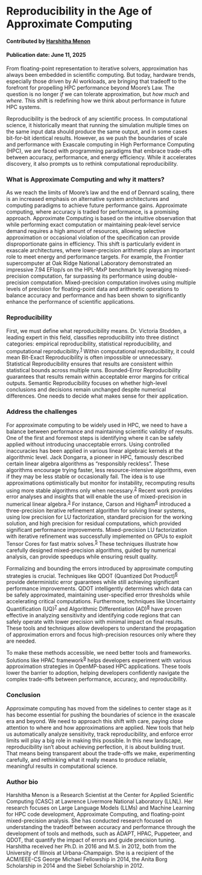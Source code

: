 # Reproducibility in the Age of Approximate Computing

#### Contributed by [Harshitha Menon](https://github.com/harshithamenon)

#### Publication date: June 11, 2025

<!--deck start-->
From floating-point representation to iterative solvers, approximation has always been embedded in scientific computing. But today, hardware trends, especially those driven by AI workloads, are bringing that tradeoff to the forefront for propelling HPC performance beyond Moore’s Law. The question is no longer *if* we can tolerate approximation, but *how much* and *where.* This shift is redefining how we think about performance in future HPC systems.
<!--deck end-->

Reproducibility is the bedrock of any scientific process. In computational science, it historically meant that running the simulation multiple times on the same input data should produce the same output, and in some cases bit-for-bit identical results. However, as we push the boundaries of scale and performance with Exascale computing in High Performance Computing (HPC), we are faced with programming paradigms that embrace trade-offs between accuracy, performance, and energy efficiency. While it accelerates discovery, it also prompts us to rethink computational reproducibility.

### What is Approximate Computing and why it matters?

As we reach the limits of Moore’s law and the end of Dennard scaling, there is an increased emphasis on alternative system architectures and computing paradigms to achieve future performance gains. Approximate computing, where accuracy is traded for performance, is a promising approach. Approximate Computing is based on the intuitive observation that while performing exact computation or maintaining peak-level service demand requires a high amount of resources, allowing selective approximation or occasional violation of the specification can provide disproportionate gains in efficiency. This shift is particularly evident in exascale architectures, where lower-precision arithmetic plays an important role to meet energy and performance targets. For example, the Frontier supercomputer at Oak Ridge National Laboratory demonstrated an impressive 7.94 EFlop/s on the HPL-MxP benchmark by leveraging mixed-precision computation, far surpassing its performance using double-precision computation. Mixed-precision computation involves using multiple levels of precision for floating-point data and arithmetic operations to balance accuracy and performance and has been shown to significantly enhance the performance of scientific applications.  

### Reproducibility

First, we must define what reproducibility means. Dr. Victoria Stodden, a leading expert in this field, classifies reproducibility into three distinct categories: empirical reproducibility, statistical reproducibility, and computational reproducibility.<sup>[1]</sup> Within computational reproducibility, it could mean Bit-Exact Reproducibility is often impossible or unnecessary. Statistical Reproducibility ensures that results are consistent within statistical bounds across multiple runs. Bounded-Error Reproducibility guarantees that results remain within acceptable error margins for critical outputs. Semantic Reproducibility focuses on whether high-level conclusions and decisions remain unchanged despite numerical differences. One needs to decide what makes sense for their application.

### Address the challenges

For approximate computing to be widely used in HPC, we need to have a balance between performance and maintaining scientific validity of results. One of the first and foremost steps is identifying where it can be safely applied without introducing unacceptable errors. Using controlled inaccuracies has been applied in various linear algebraic kernels at the algorithmic level. Jack Dongarra, a pioneer in HPC, famously described certain linear algebra algorithms as “responsibly reckless”. These algorithms encourage trying faster, less resource-intensive algorithms, even if they may be less stable or occasionally fail. The idea is to use approximations optimistically but monitor for instability, recomputing results using more stable algorithms only when necessary.<sup>[2]</sup> Recent work provides error analyses and insights that will enable the use of mixed-precision in numerical linear algebra.<sup>[3]</sup> For instance, Carson and Higham<sup>[4]</sup> introduced a three-precision iterative refinement algorithm for solving linear systems, using low precision for LU factorization, standard precision for the working solution, and high precision for residual computations, which provided significant performance improvements. Mixed-precision LU factorization with iterative refinement was successfully implemented on GPUs to exploit Tensor Cores for fast matrix solves.<sup>[5]</sup> These techniques illustrate how carefully designed mixed-precision algorithms, guided by numerical analysis, can provide speedups while ensuring result quality. 

Formalizing and bounding the errors introduced by approximate computing strategies is crucial. Techniques like QDOT (Quantized Dot Product)<sup>[6]</sup> provide deterministic error guarantees while still achieving significant performance improvements. QDOT intelligently determines which data can be safely approximated, maintaining user-specified error thresholds while accelerating critical computations. Furthermore, techniques like Uncertainty Quantification (UQ)<sup>[7]</sup> and Algorithmic Differentiation (AD)<sup>[8]</sup> have proven effective in analyzing sensitivity and identifying code regions that can safely operate with lower precision with minimal impact on final results. These tools and techniques allow developers to understand the propagation of approximation errors and focus high-precision resources only where they are needed.

To make these methods accessible, we need better tools and frameworks. Solutions like HPAC framework<sup>[9]</sup> helps developers experiment with various approximation strategies in OpenMP-based HPC applications. These tools lower the barrier to adoption, helping developers confidently navigate the complex trade-offs between performance, accuracy, and reproducibility.

### Conclusion

Approximate computing has moved from the sidelines to center stage as it has become essential for pushing the boundaries of science in the exascale era and beyond. We need to approach this shift with care, paying close attention to where and how approximations are applied. New tools that help us automatically analyze sensitivity, track reproducibility, and enforce error limits will play a big role in making this possible. In this new landscape, reproducibility isn’t about achieving perfection, it is about building trust. That means being transparent about the trade-offs we make, experimenting carefully, and rethinking what it really means to produce reliable, meaningful results in computational science.

### Author bio

Harshitha Menon is a Research Scientist at the Center for Applied Scientific Computing (CASC) at Lawrence Livermore National Laboratory (LLNL). Her research focuses on Large Language Models (LLMs) and Machine Learning for HPC code development, Approximate Computing, and floating-point mixed-precision analysis. She has conducted research focused on understanding the tradeoff between accuracy and performance  through the development of tools and methods, such as ADAPT, HPAC, Puppeteer, and QDOT, that quantify the impact of errors and guide precision tuning. Harshitha received her Ph.D. in 2016 and M.S. in 2012, both from the University of Illinois at Urbana-Champaign. She is a recipient of the ACM/IEEE-CS George Michael Fellowship in 2014, the Anita Borg Scholarship in 2014 and the Siebel Scholarship in 2012.

<!---
Publish: yes
Track: Deep dive 
Topics: reproducibility, requirements, design, "high-performance computing (hpc)"
--->

[1]: https://imstat.org/2013/11/17/resolving-irreproducibility-in-empirical-and-computational-research/ "Resolving irreproducibility in empirical and computational research {Stodden, V. (2013). Resolving irreproducibility in empirical and computational research. *IMS Bulletin*.}"

[2]: https://doi.org/10.1145/1188455.1188573 "Exploiting the Performance of 32 bit Floating Point Arithmetic in Obtaining 64 bit Accuracy {Langou, J., Langou, J., Luszczek, P., Kurzak, J., Buttari, A. and Dongarra, J. (2006), Exploiting the Performance of 32 bit Floating Point Arithmetic in Obtaining 64 bit Accuracy (Revisiting Iterative Refinement for Linear Systems), *SC '06: Proceedings of the 2006 ACM/IEEE Conference on Supercomputing*, doi:10.1145/1188455.1188573.}"

[3]: https://hal.science/hal-03537373v2 "Mixed precision algorithms in numerical linear algebra {Higham, N., Mary, T. (2022). Mixed precision algorithms in numerical linear algebra. Hal-03537373v2.}"

[4]: https://doi.org/10.1137/17M1140819 "Accelerating the solution of linear systems by using a three-precision iterative refinement algorithm {Carson, E., & Higham, N. J. (2018). Accelerating the solution of linear systems by using a three-precision iterative refinement algorithm. *SIAM Journal on Scientific Computing*, doi:10.1137/17M1140819.}"

[5]: https://doi.org/10.1109/SC.2018.00050 "Harnessing GPU tensor cores for fast FP16 arithmetic to speed up mixed-precision iterative refinement solvers {Haidar, A., Tomov, S., Dongarra, J. and Higham, N. (2018), Harnessing GPU tensor cores for fast FP16 arithmetic to speed up mixed-precision iterative refinement solvers, in Proceedings of the International Conference for High Performance Computing, Networking, Storage, and Analysis, SC18, doi:10.1109/SC.2018.00050.}"

[6]: https://doi.org/10.1137/21M1406994 "A framework for error-bounded approximate computing, with an application to dot products {Diffenderfer, J., Osei-Kuffuor, D., & Menon, H. (2022). A framework for error-bounded approximate computing, with an application to dot products. *SIAM Journal on Scientific Computing*, doi:10.1137/21M1406994.}"

[7]: https://dl.acm.org/doi/10.5555/3571885.3571974 "Approximate computing through the lens of uncertainty quantification {Parasyris, K., Diffenderfer, J., Menon, H., Laguna, I., Vanover, J., Vogt, R., & Osei-Kuffuor, D. (2022, November). Approximate computing through the lens of uncertainty quantification. In *SC22: International Conference for High Performance Computing, Networking, Storage and Analysis*.}"

[8]: https://doi.org/10.1109/SC.2018.00051 "Adapt: Algorithmic differentiation applied to floating-point precision tuning {Menon, H., Lam, M. O., Osei-Kuffuor, D., Schordan, M., Lloyd, S., Mohror, K., & Hittinger, J. (2018, November). Adapt: Algorithmic differentiation applied to floating-point precision tuning. In *SC18: International Conference for High Performance Computing, Networking, Storage and Analysis*, doi:[10.1109/SC.2018.00051.}"

[9]: https://doi.org/10.1145/3458817.3476216 "HPAC: evaluating approximate computing techniques on HPC OpenMP applications {Parasyris, K., Georgakoudis, G., Menon, H., Diffenderfer, J., Laguna, I., Osei-Kuffuor, D., & Schordan, M. (2021, November). HPAC: evaluating approximate computing techniques on HPC OpenMP applications. In *Proceedings of the International Conference for High Performance Computing, Networking, Storage and Analysis*, doi:10.1145/3458817.3476216.}"
